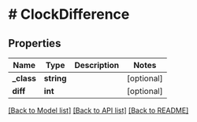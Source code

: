 # # ClockDifference

## Properties

Name | Type | Description | Notes
------------ | ------------- | ------------- | -------------
**_class** | **string** |  | [optional]
**diff** | **int** |  | [optional]

[[Back to Model list]](../../README.md#models) [[Back to API list]](../../README.md#endpoints) [[Back to README]](../../README.md)
